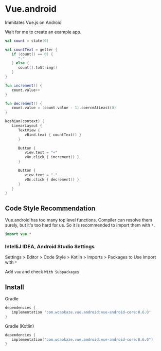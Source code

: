 
Vue.android
================================================================================

Immitates Vue.js on Android

Wait for me to create an example app.

```kotlin
val count = state(0)

val countText = getter {
   if (count() == 0) {
      "-"
   } else {
      count().toString()
   }
}

fun increment() {
   count.value++
}

fun decrement() {
   count.value = (count.value - 1).coerceAtLeast(0)
}

koshian(context) {
   LinearLayout {
      TextView {
         vBind.text { countText() }
      }

      Button {
         view.text = "+"
         vOn.click { increment() }
      }

      Button {
         view.text = "-"
         vOn.click { decrement() }
      }
   }
}
```


Code Style Recommendation
--------------------------------------------------------------------------------

Vue.android has too many top level functions. Compiler can resolve them surely,
but it's too hard for us. So it is recommended to import them with `*`.

```kotlin
import vue.*
```

### IntelliJ IDEA, Android Studio Settings

Settings > Editor > Code Style > Kotlin > Imports > Packages to Use Import with `*`

Add `vue` and check `With Subpackages`


Install
--------------------------------------------------------------------------------

Gradle
```groovy
dependencies {
   implementation 'com.wcaokaze.vue.android:vue-android-core:0.6.0'
}
```

Gradle (Kotlin)
```kotlin
dependencies {
   implementation("com.wcaokaze.vue.android:vue-android-core:0.6.0")
}
```

